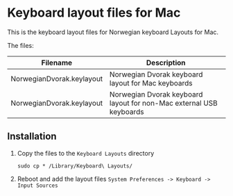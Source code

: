 # Keyboard layout files for Mac
This is the keyboard layout files for Norwegian keyboard Layouts for Mac.

The files: 

| Filename | Description |
|---|---|
| NorwegianDvorak.keylayout | Norwegian Dvorak keyboard layout for Mac keyboards |
| NorwegianDvorak.keylayout | Norwegian Dvorak keyboard layout for non-Mac external USB keyboards |

## Installation

1. Copy the files to the ```Keyboard Layouts``` directory
    ```shell script
    sudo cp * /Library/Keyboard\ Layouts/
    ```
1. Reboot and add the layout files ```System Preferences -> Keyboard -> Input Sources```

